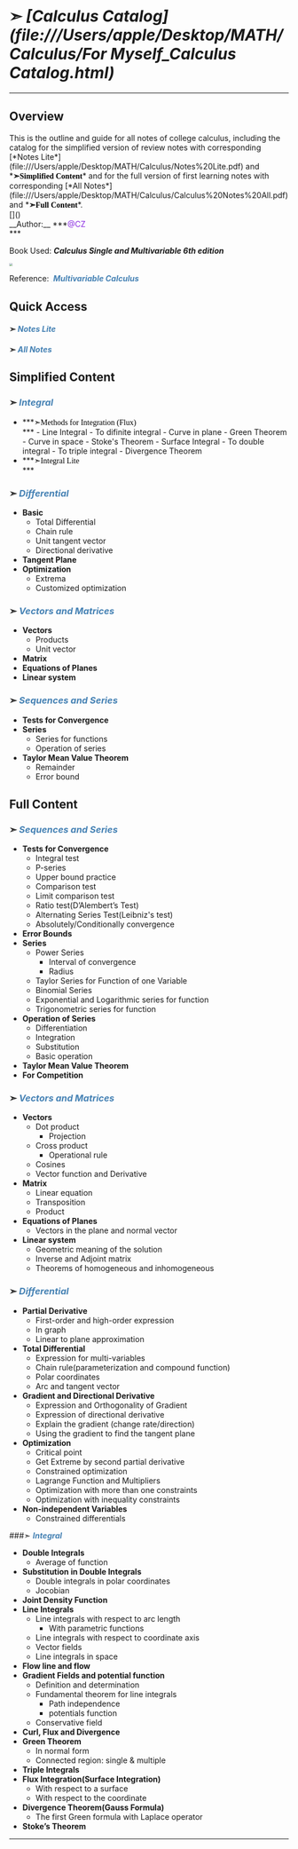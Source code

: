 # ➣ *[Calculus Catalog](file:///Users/apple/Desktop/MATH/Calculus/For Myself_Calculus Catalog.html)*
---

<style>
#em a:link,#em a:visited{color:#8A2BE2;text-decoration:none;}
#em a:hover{text-decoration:underline;}
#en a:link,#en a:visited{font-family:Comic;color:#000000;text-decoration:none}
#en a:hover{text-decoration:underline;}
a:link,a:visited{color:#4682B4;text-decoration:none;}
a:hover{text-decoration:underline;}
</style> 

## Overview

<div id="en"> This is the outline and guide for all notes of college calculus, including the catalog for the simplified version of review notes with corresponding [*Notes Lite*](file:///Users/apple/Desktop/MATH/Calculus/Notes%20Lite.pdf) and *<a href="#sc"><b>➣Simplified Content</b></a>* and for the full version of first learning notes with corresponding [*All Notes*](file:///Users/apple/Desktop/MATH/Calculus/Calculus%20Notes%20All.pdf) and *<a href="#full content"><b>➣Full Content</b></a>*.</div>[]()

<div id="em">__Author:__ ***<a href="https://zcczhang.github.io/" unselectable="on" title="My Homepage">@CZ</a></div>***

Book Used: _**Calculus Single and Multivariable 6th edition**_

<img src="https://images-na.ssl-images-amazon.com/images/I/61UlLdMhPTL._SX406_BO1,204,203,200_.jpg" style="zoom:35%">

Reference: ***<img src="http://s9.rr.itc.cn/r/wapChange/20166_25_18/a1ev728782384331352.jpg" style="zoom:2.5%">
[Multivariable Calculus](https://ocw.mit.edu/courses/mathematics/18-02sc-multivariable-calculus-fall-2010/)***


## Quick Access
#### ➣ *[Notes Lite](file:///Users/apple/Desktop/MATH/Calculus/Notes%20Lite.pdf)*
#### ➣ *[All Notes](file:///Users/apple/Desktop/MATH/Calculus/Calculus%20Notes%20All.pdf)*
<a id="sc"></a>
## Simplified Content
### ➣ [***Integral***](file:///Users/apple/Desktop/MATH/Calculus/Notes%20Lite.pdf)
- <div id="en">***<a href="file:///Users/apple/Desktop/MATH/Calculus/Methods%20for%20Integration.pdf" unselectable="on">➣Methods for Integration (Flux)</a></div>***
	- Line Integral
		- To difinite integral
		- Curve in plane
			- Green Theorem
		- Curve in space
			- Stoke's Theorem 
	- Surface Integral
		- To double integral
		- To triple integral
			- Divergence Theorem
- <div id="en">***<a href="file:///Users/apple/Desktop/MATH/Calculus/INTEGRAL%20Lite.pdf" unselectable="on">➣Integral Lite</a></div>***

### ➣ [***Differential***](file:///Users/apple/Desktop/MATH/Calculus/Differential%20Lite.pdf)
- **Basic**
	- Total Differential 
	- Chain rule
	- Unit tangent vector
	- Directional derivative
- **Tangent Plane**
- **Optimization**
	- Extrema
	- Customized optimization

### ➣ [***Vectors and Matrices***](file:///Users/apple/Desktop/MATH/Calculus/VECTOR&MATRICS.pdf)
- **Vectors**
	- Products
	- Unit vector
- **Matrix**
- **Equations of Planes**
- **Linear system**


### ➣ [***Sequences and Series***](file:///Users/apple/Desktop/MATH/Calculus/SEQUENCES%20AND%20SERIES.pdf)
- **Tests for Convergence**
- **Series**
	- Series for functions
	- Operation of series
- **Taylor Mean Value Theorem**
	- Remainder
	- Error bound 

<a id="full content"></a>
## Full Content
### ➣ [***Sequences and Series***](file:///Users/apple/Desktop/MATH/Calculus/SEQUENCES%20AND%20SERIES.pdf)
- **Tests for Convergence**
	- Integral test
	- P-series
	- Upper bound practice
	- Comparison test
	- Limit comparison test
	- Ratio test(D’Alembert’s Test)
	- Alternating Series Test(Leibniz's test)
	- Absolutely/Conditionally convergence
- **Error Bounds**
- **Series**
	- Power Series
 		- Interval of convergence
		- Radius
	- Taylor Series for Function of one Variable
	- Binomial Series
	- Exponential and Logarithmic series for function
	- Trigonometric series for function
- **Operation of Series**
	- Differentiation
	- Integration
	- Substitution
	- Basic operation
- **Taylor Mean Value Theorem**
- **For Competition** 

### ➣ [***Vectors and Matrices***](file:///Users/apple/Desktop/MATH/Calculus/VECTOR&MATRICS.pdf)
- **Vectors**
	- Dot product
		- Projection
	- Cross product
		- Operational rule
	- Cosines
	- Vector function and Derivative 
- **Matrix**
	- Linear equation
	- Transposition
	- Product
- **Equations of Planes**
	- Vectors in the plane and normal vector
- **Linear system**
	- Geometric meaning of the solution
	- Inverse and Adjoint matrix
	- Theorems of homogeneous and inhomogeneous

### ➣ [***Differential***](file:///Users/apple/Desktop/MATH/Calculus/DIFFERENTIAL.pdf)
- **Partial Derivative**
	- First-order and high-order expression 
	- In graph
	- Linear to plane approximation 
- **Total Differential**
	- Expression for multi-variables
	- Chain rule(parameterization and compound function)
	- Polar coordinates
	- Arc and tangent vector
- **Gradient and Directional Derivative**
	- Expression and Orthogonality of Gradient
	- Expression of directional derivative
	- Explain the gradient (change rate/direction)
	- Using the gradient to find the tangent plane
- **Optimization**
	- Critical point
	- Get Extreme by second partial derivative
	- Constrained optimization
	- Lagrange Function and Multipliers
	- Optimization with more than one constraints
	- Optimization with inequality constraints 
- **Non-independent Variables**
	- Constrained differentials

###➣ [***Integral***](file:///Users/apple/Desktop/MATH/Calculus/INTEGRAL.pdf)
- **Double Integrals**
	- Average of function 
- **Substitution in Double Integrals**
	- Double integrals in polar coordinates
	- Jocobian
- **Joint Density Function**
- **Line Integrals**
	- Line integrals with respect to arc length
		- With parametric functions
	- Line integrals with respect to coordinate axis
	- Vector fields
	- Line integrals in space
- **Flow line and flow**
- **Gradient Fields and potential function**
	- Definition and determination
	- Fundamental theorem for line integrals
		- Path independence
		- potentials function
	- Conservative field
- **Curl, Flux and Divergence**
- **Green Theorem**
	- In normal form
	- Connected region: single & multiple
- **Triple Integrals**
- **Flux Integration(Surface Integration)**
	- With respect to a surface
	- With respect to the coordinate
- **Divergence Theorem(Gauss Formula)**
	- The first Green formula with Laplace operator
- **Stoke’s Theorem**

---
